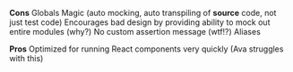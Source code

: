 **Cons**
Globals
Magic (auto mocking, auto transpiling of **source** code, not just test code)
Encourages bad design by providing ability to mock out entire modules (why?)
No custom assertion message (wtf!?)
Aliases

**Pros**
Optimized for running React components very quickly (Ava struggles with this)
